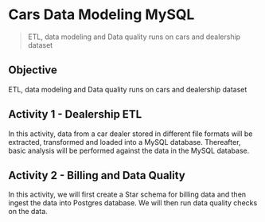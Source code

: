 # Cars Data Modeling MySQL

> ETL, data modeling and Data quality runs on cars and dealership dataset

## Objective

ETL, data modeling and Data quality runs on cars and dealership dataset

## Activity 1 - Dealership ETL

In this activity, data from a car dealer stored in different file formats will be extracted, transformed and loaded into a MySQL database. Thereafter, basic analysis will be performed against the data in the MySQL database.

## Activity 2 - Billing and Data Quality

In this activity, we will first create a Star schema for billing data and then ingest the data into Postgres database. We will then run data quality checks on the data.